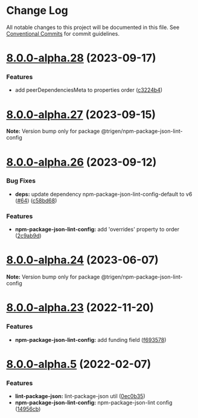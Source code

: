 # Change Log

All notable changes to this project will be documented in this file.
See [Conventional Commits](https://conventionalcommits.org) for commit guidelines.

# [8.0.0-alpha.28](https://github.com/TrigenSoftware/scripts/compare/v8.0.0-alpha.27...v8.0.0-alpha.28) (2023-09-17)


### Features

* add peerDependenciesMeta to properties order ([c3224b4](https://github.com/TrigenSoftware/scripts/commit/c3224b40dec8aa277f488d4a4f9130dfa652f236))





# [8.0.0-alpha.27](https://github.com/TrigenSoftware/scripts/compare/v8.0.0-alpha.26...v8.0.0-alpha.27) (2023-09-15)

**Note:** Version bump only for package @trigen/npm-package-json-lint-config





# [8.0.0-alpha.26](https://github.com/TrigenSoftware/scripts/compare/v8.0.0-alpha.25...v8.0.0-alpha.26) (2023-09-12)


### Bug Fixes

* **deps:** update dependency npm-package-json-lint-config-default to v6 ([#64](https://github.com/TrigenSoftware/scripts/issues/64)) ([c58bd68](https://github.com/TrigenSoftware/scripts/commit/c58bd68245fa558dbd13b7860d97cae98a6d53d2))


### Features

* **npm-package-json-lint-config:** add 'overrides' property to order ([2c9ab9d](https://github.com/TrigenSoftware/scripts/commit/2c9ab9de98df4b86e0007ad6e8bf29132c9540d3))





# [8.0.0-alpha.24](https://github.com/TrigenSoftware/scripts/compare/v8.0.0-alpha.23...v8.0.0-alpha.24) (2023-06-07)

**Note:** Version bump only for package @trigen/npm-package-json-lint-config





# [8.0.0-alpha.23](https://github.com/TrigenSoftware/scripts/compare/v8.0.0-alpha.22...v8.0.0-alpha.23) (2022-11-20)


### Features

* **npm-package-json-lint-config:** add funding field ([f693578](https://github.com/TrigenSoftware/scripts/commit/f693578fa244d021e89eb6ca12cbcdaf20916927))





# [8.0.0-alpha.5](https://github.com/TrigenSoftware/scripts/compare/v8.0.0-alpha.4...v8.0.0-alpha.5) (2022-02-07)


### Features

* **lint-package-json:** lint-package-json util ([0ec0b35](https://github.com/TrigenSoftware/scripts/commit/0ec0b35321a7b2281cc69f08afcf7a6770d6025f))
* **npm-package-json-lint-config:** npm-package-json-lint config ([14956cb](https://github.com/TrigenSoftware/scripts/commit/14956cb391ed70888d3ceb0a42ae317d269e4863))
